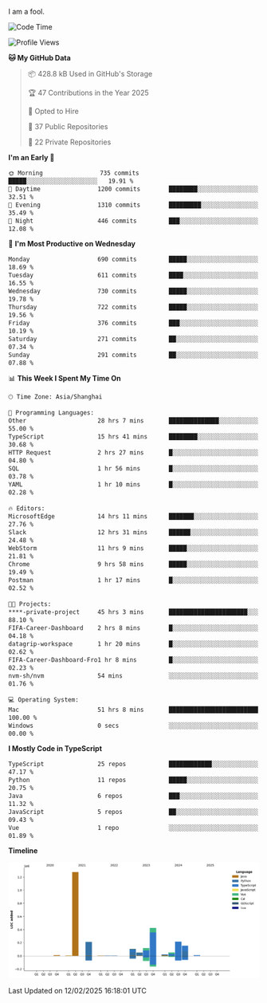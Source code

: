 I am a fool.

<!--START_SECTION:waka-->
![Code Time](http://img.shields.io/badge/Code%20Time-2%2C549%20hrs%202%20mins-blue)

![Profile Views](http://img.shields.io/badge/Profile%20Views-3-blue)

**🐱 My GitHub Data** 

> 📦 428.8 kB Used in GitHub's Storage 
 > 
> 🏆 47 Contributions in the Year 2025
 > 
> 💼 Opted to Hire
 > 
> 📜 37 Public Repositories 
 > 
> 🔑 22 Private Repositories 
 > 
**I'm an Early 🐤** 

```text
🌞 Morning                735 commits         █████░░░░░░░░░░░░░░░░░░░░   19.91 % 
🌆 Daytime                1200 commits        ████████░░░░░░░░░░░░░░░░░   32.51 % 
🌃 Evening                1310 commits        █████████░░░░░░░░░░░░░░░░   35.49 % 
🌙 Night                  446 commits         ███░░░░░░░░░░░░░░░░░░░░░░   12.08 % 
```
📅 **I'm Most Productive on Wednesday** 

```text
Monday                   690 commits         █████░░░░░░░░░░░░░░░░░░░░   18.69 % 
Tuesday                  611 commits         ████░░░░░░░░░░░░░░░░░░░░░   16.55 % 
Wednesday                730 commits         █████░░░░░░░░░░░░░░░░░░░░   19.78 % 
Thursday                 722 commits         █████░░░░░░░░░░░░░░░░░░░░   19.56 % 
Friday                   376 commits         ███░░░░░░░░░░░░░░░░░░░░░░   10.19 % 
Saturday                 271 commits         ██░░░░░░░░░░░░░░░░░░░░░░░   07.34 % 
Sunday                   291 commits         ██░░░░░░░░░░░░░░░░░░░░░░░   07.88 % 
```


📊 **This Week I Spent My Time On** 

```text
🕑︎ Time Zone: Asia/Shanghai

💬 Programming Languages: 
Other                    28 hrs 7 mins       ██████████████░░░░░░░░░░░   55.00 % 
TypeScript               15 hrs 41 mins      ████████░░░░░░░░░░░░░░░░░   30.68 % 
HTTP Request             2 hrs 27 mins       █░░░░░░░░░░░░░░░░░░░░░░░░   04.80 % 
SQL                      1 hr 56 mins        █░░░░░░░░░░░░░░░░░░░░░░░░   03.78 % 
YAML                     1 hr 10 mins        █░░░░░░░░░░░░░░░░░░░░░░░░   02.28 % 

🔥 Editors: 
MicrosoftEdge            14 hrs 11 mins      ███████░░░░░░░░░░░░░░░░░░   27.76 % 
Slack                    12 hrs 31 mins      ██████░░░░░░░░░░░░░░░░░░░   24.48 % 
WebStorm                 11 hrs 9 mins       █████░░░░░░░░░░░░░░░░░░░░   21.81 % 
Chrome                   9 hrs 58 mins       █████░░░░░░░░░░░░░░░░░░░░   19.49 % 
Postman                  1 hr 17 mins        █░░░░░░░░░░░░░░░░░░░░░░░░   02.52 % 

🐱‍💻 Projects: 
****-private-project     45 hrs 3 mins       ██████████████████████░░░   88.10 % 
FIFA-Career-Dashboard    2 hrs 8 mins        █░░░░░░░░░░░░░░░░░░░░░░░░   04.18 % 
datagrip-workspace       1 hr 20 mins        █░░░░░░░░░░░░░░░░░░░░░░░░   02.62 % 
FIFA-Career-Dashboard-Fro1 hr 8 mins         █░░░░░░░░░░░░░░░░░░░░░░░░   02.23 % 
nvm-sh/nvm               54 mins             ░░░░░░░░░░░░░░░░░░░░░░░░░   01.76 % 

💻 Operating System: 
Mac                      51 hrs 8 mins       █████████████████████████   100.00 % 
Windows                  0 secs              ░░░░░░░░░░░░░░░░░░░░░░░░░   00.00 % 
```

**I Mostly Code in TypeScript** 

```text
TypeScript               25 repos            ████████████░░░░░░░░░░░░░   47.17 % 
Python                   11 repos            █████░░░░░░░░░░░░░░░░░░░░   20.75 % 
Java                     6 repos             ███░░░░░░░░░░░░░░░░░░░░░░   11.32 % 
JavaScript               5 repos             ██░░░░░░░░░░░░░░░░░░░░░░░   09.43 % 
Vue                      1 repo              ░░░░░░░░░░░░░░░░░░░░░░░░░   01.89 % 
```



**Timeline**

![Lines of Code chart](https://raw.githubusercontent.com/VeejaLiu/VeejaLiu/master/assets/bar_graph.png)


 Last Updated on 12/02/2025 16:18:01 UTC
<!--END_SECTION:waka-->
